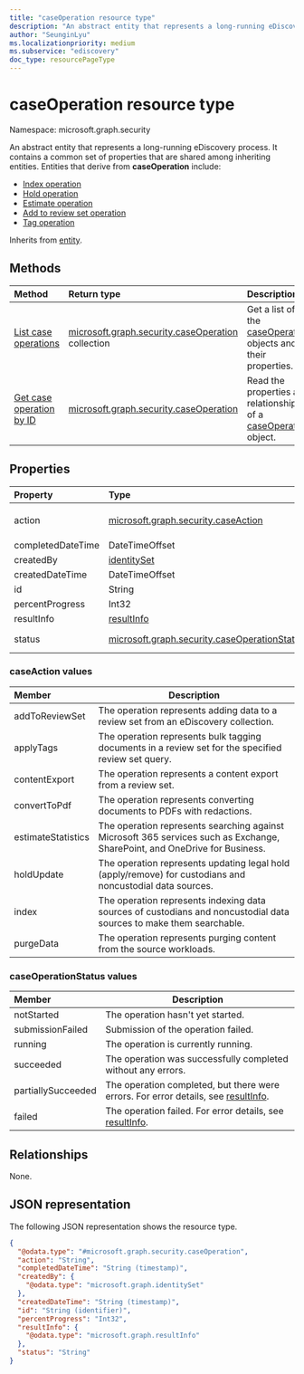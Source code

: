 ```yaml
---
title: "caseOperation resource type"
description: "An abstract entity that represents a long-running eDiscovery process."
author: "SeunginLyu"
ms.localizationpriority: medium
ms.subservice: "ediscovery"
doc_type: resourcePageType
---
```


# caseOperation resource type

Namespace: microsoft.graph.security

An abstract entity that represents a long-running eDiscovery process. It contains a common set of properties that are shared among inheriting entities. Entities that derive from **caseOperation** include:

- [Index operation](../resources/security-ediscoveryindexoperation.md)
- [Hold operation](../resources/security-ediscoveryholdoperation.md)
- [Estimate operation](../resources/security-ediscoveryestimateoperation.md)
- [Add to review set operation](../resources/security-ediscoveryaddtoreviewsetoperation.md)
- [Tag operation](../resources/security-ediscoverytagoperation.md)

Inherits from [entity](../resources/entity.md).

## Methods
|Method|Return type|Description|
|:---|:---|:---|
|[List case operations](../api/security-ediscoverycase-list-operations.md)|[microsoft.graph.security.caseOperation](../resources/security-caseoperation.md) collection|Get a list of the [caseOperation](../resources/security-caseoperation.md) objects and their properties.|
|[Get case operation by ID](../api/security-caseoperation-get.md)|[microsoft.graph.security.caseOperation](../resources/security-caseoperation.md)|Read the properties and relationships of a [caseOperation](../resources/security-caseoperation.md) object.|

## Properties
|Property|Type|Description|
|:---|:---|:---|
|action|[microsoft.graph.security.caseAction](../resources/security-caseoperation.md#caseaction-values)| The type of action the operation represents. Possible values are: `addToReviewSet`,`applyTags`,`contentExport`,`convertToPdf`,`estimateStatistics`, `purgeData`|
|completedDateTime|DateTimeOffset| The date and time the operation was completed. |
|createdBy|[identitySet](../resources/identityset.md)| The user that created the operation. |
|createdDateTime|DateTimeOffset| The date and time the operation was created. |
|id|String| The ID for the operation. Read-only. |
|percentProgress|Int32| The progress of the operation. |
|resultInfo|[resultInfo](../resources/resultinfo.md)| Contains success and failure-specific result information. |
|status|[microsoft.graph.security.caseOperationStatus](../resources/security-caseoperation.md#caseoperationstatus-values)| The status of the case operation. Possible values are: `notStarted`, `submissionFailed`, `running`, `succeeded`, `partiallySucceeded`, `failed`.|

### caseAction values

|Member|Description|
|:----|-----------|
| addToReviewSet | The operation represents adding data to a review set from an eDiscovery collection. |
| applyTags | The operation represents bulk tagging documents in a review set for the specified review set query. |
| contentExport | The operation represents a content export from a review set. |
| convertToPdf | The operation represents converting documents to PDFs with redactions. |
| estimateStatistics  | The operation represents searching against Microsoft 365 services such as Exchange, SharePoint, and OneDrive for Business. |
| holdUpdate | The operation represents updating legal hold (apply/remove) for custodians and noncustodial data sources.
| index | The operation represents indexing data sources of custodians and noncustodial data sources to make them searchable. |
| purgeData | The operation represents purging content from the source workloads. |

### caseOperationStatus values

|Member|Description|
|:----|-----------|
| notStarted | The operation hasn't yet started. |
| submissionFailed | Submission of the operation failed. |
| running | The operation is currently running. |
| succeeded | The operation was successfully completed without any errors. |
| partiallySucceeded | The operation completed, but there were errors. For error details, see [resultInfo](../resources/resultinfo.md). |
| failed | The operation failed. For error details, see [resultInfo](../resources/resultinfo.md). |

## Relationships
None.

## JSON representation
The following JSON representation shows the resource type.
<!-- {
  "blockType": "resource",
  "keyProperty": "id",
  "@odata.type": "microsoft.graph.security.caseOperation",
  "baseType": "microsoft.graph.entity",
  "openType": false
}
-->
``` json
{
  "@odata.type": "#microsoft.graph.security.caseOperation",
  "action": "String",  
  "completedDateTime": "String (timestamp)",
  "createdBy": {
    "@odata.type": "microsoft.graph.identitySet"
  },
  "createdDateTime": "String (timestamp)",
  "id": "String (identifier)",
  "percentProgress": "Int32",
  "resultInfo": {
    "@odata.type": "microsoft.graph.resultInfo"
  },
  "status": "String"
}
```
